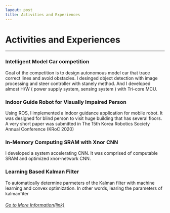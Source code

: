 ```yaml
---
layout: post
title: Activities and Experiences
---
```


# Activities and Experiences
<hr width="100%" color="black" size="1">

### Intelligent Model Car competition
  Goal of the competition is to design autonomous model car that trace correct lines and avoid obstacles. 
  I desinged object detection with image processing and steer controller with stanely method.
  And I developed almost H/W ( power supply system, sensing system ) with Tri-core MCU.
  
### Indoor Guide Robot for Visually Impaired Person
  Using ROS, I implemented a indoor guidance application for mobile robot. 
  It was designed for blind person to visit huge building that has several floors. 
  A very short paper was submitted in The 15th Korea Robotics Society Annual Conference (KRoC 2020)

### In-Memory Computing SRAM with Xnor CNN
  I developed a system accelerating CNN. It was comprised of computable SRAM and optimized xnor-network CNN.  

### Learning Based Kalman Filter
  To automatically determine parmeters of the Kalman filter with machine learning and convex optimization. In other words, learing the parameters of kalmanfiter

###### [Go to More Information(link)](https://gs-yoon.github.io/project/)

<!--### Robot Club
  Howdy! This is an example blog post that shows several types of HTML content supported in this theme.-->
